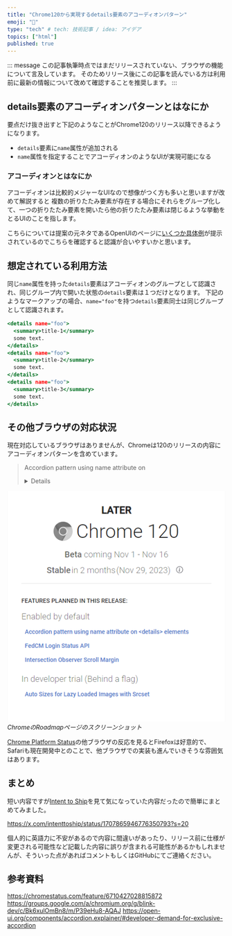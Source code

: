 ```yaml
---
title: "Chrome120から実現するdetails要素のアコーディオンパターン"
emoji: "🚪"
type: "tech" # tech: 技術記事 / idea: アイデア
topics: ["html"]
published: true
---
```


::: message
この記事執筆時点ではまだリリースされていない、ブラウザの機能について言及しています。
そのためリリース後にこの記事を読んでいる方は利用前に最新の情報について改めて確認することを推奨します。
:::

## details要素のアコーディオンパターンとはなにか

要点だけ抜き出すと下記のようなことがChrome120のリリース以降できるようになります。

- `details`要素に`name`属性が追加される
- `name`属性を指定することでアコーディオンのようなUIが実現可能になる

### アコーディオンとはなにか

アコーディオンは比較的メジャーなUIなので想像がつく方も多いと思いますが改めて解説すると
複数の折りたたみ要素が存在する場合にそれらをグループ化して、一つの折りたたみ要素を開いたら他の折りたたみ要素は閉じるような挙動をとるUIのことを指します。

こちらについては提案の元ネタであるOpenUIのページに[いくつか具体例](https://open-ui.org/components/accordion.explainer/#developer-demand-for-exclusive-accordion)が提示されているのでこちらを確認すると認識が合いやすいかと思います。

## 想定されている利用方法

同じ`name`属性を持った`details`要素はアコーディオンのグループとして認識され、同じグループ内で開いた状態の`details`要素は１つだけとなります。
下記のようなマークアップの場合、`name="foo"`を持つ`details`要素同士は同じグループとして認識されます。

```html:accordion-pattern.html
<details name="foo">
  <summary>title-1</summary>
  some text.
</details>
<details name="foo">
  <summary>title-2</summary>
  some text.
</details>
<details name="foo">
  <summary>title-3</summary>
  some text.
</details>
```

## その他ブラウザの対応状況

現在対応しているブラウザはありませんが、Chromeは120のリリースの内容にアコーディオンパターンを含めています。
> Accordion pattern using name attribute on <details> elements

![Chrome120のリリースの内容に"Accordion pattern using name attribute on <details> elements"が含まれている](/images/articles/details-element-accordion/chrome-roadmap-at-120.png)
*ChromeのRoadmapページのスクリーンショット*

[Chrome Platform Status](https://chromestatus.com/feature/6710427028815872)の他ブラウザの反応を見るとFirefoxは好意的で、Safariも現在開発中とのことで、他ブラウザでの実装も進んでいきそうな雰囲気はあります。

## まとめ

短い内容ですが[Intent to Ship](https://twitter.com/intenttoship)を見て気になっていた内容だったので簡単にまとめてみました。

https://x.com/intenttoship/status/1707865946776350793?s=20

個人的に英語力に不安があるので内容に間違いがあったり、リリース前に仕様が変更される可能性など記載した内容に誤りが含まれる可能性があるかもしれませんが、そういった点があればコメントもしくはGitHubにてご連絡ください。

## 参考資料

https://chromestatus.com/feature/6710427028815872
https://groups.google.com/a/chromium.org/g/blink-dev/c/Bk6xulOmBn8/m/P39eHu8-AQAJ
https://open-ui.org/components/accordion.explainer/#developer-demand-for-exclusive-accordion
